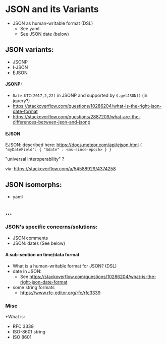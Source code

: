 # JSON and its Variants

* JSON as human-writable format (DSL)
   * See yaml
   * See JSON date (below)

## JSON variants:
* JSONP
* I-JSON
* EJSON

#### JSONP:
  * `Date.UTC(2017,2,22)` in JSONP and supported by `$.getJSON()` (in jquery?) 
  * https://stackoverflow.com/questions/10286204/what-is-the-right-json-date-format
  * https://stackoverflow.com/questions/2887209/what-are-the-differences-between-json-and-jsonp

#### EJSON
EJSON: described here: https://docs.meteor.com/api/ejson.html
`{ "myDateField": { "$date" : <ms-since-epoch> } }`

"universal interoperability" ?

via: https://stackoverflow.com/a/54588929/4374258




## JSON isomorphs:
* yaml



## ...
### JSON's specific concerns/solutions:
* JSON comments
* JSON: dates  (See below)

#### A sub-section on time/data format
* What is a human-writable format for JSON? (DSL)
* date in JSON:
   * See https://stackoverflow.com/questions/10286204/what-is-the-right-json-date-format
* some string formats
   * https://www.rfc-editor.org/rfc/rfc3339

### Misc

*What is:
   * RFC 3339
   * ISO-8601 string
   * ISO 8601
